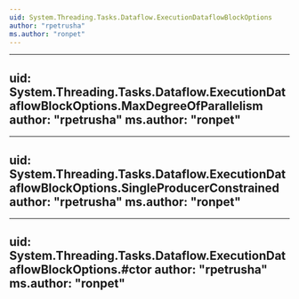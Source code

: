 ```yaml
---
uid: System.Threading.Tasks.Dataflow.ExecutionDataflowBlockOptions
author: "rpetrusha"
ms.author: "ronpet"
---
```


---
uid: System.Threading.Tasks.Dataflow.ExecutionDataflowBlockOptions.MaxDegreeOfParallelism
author: "rpetrusha"
ms.author: "ronpet"
---

---
uid: System.Threading.Tasks.Dataflow.ExecutionDataflowBlockOptions.SingleProducerConstrained
author: "rpetrusha"
ms.author: "ronpet"
---

---
uid: System.Threading.Tasks.Dataflow.ExecutionDataflowBlockOptions.#ctor
author: "rpetrusha"
ms.author: "ronpet"
---
